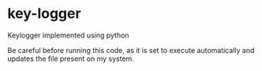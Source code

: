 # key-logger
Keylogger implemented using python

Be careful before running this code, as it is set to execute automatically and updates the file present on my system.
